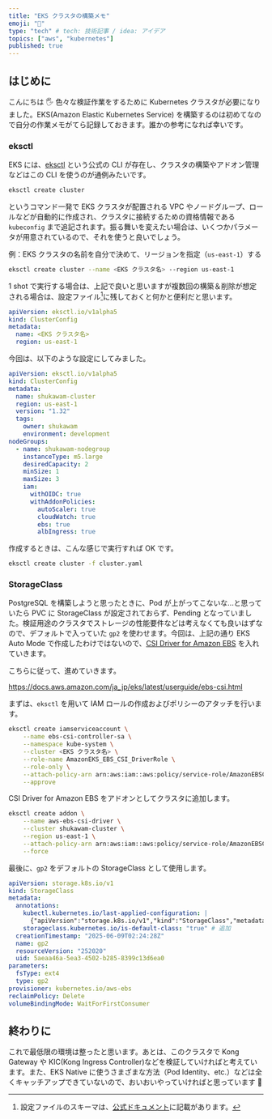 ```yaml
---
title: "EKS クラスタの構築メモ"
emoji: "🤖"
type: "tech" # tech: 技術記事 / idea: アイデア
topics: ["aws", "kubernetes"]
published: true
---
```


## はじめに

こんにちは 🖐️ 色々な検証作業をするために Kubernetes クラスタが必要になりました。EKS(Amazon Elastic Kubernetes Service) を構築するのは初めてなので自分の作業メモがてら記録しておきます。誰かの参考になれば幸いです。

### eksctl

EKS には、[eksctl](https://eksctl.io/) という公式の CLI が存在し、クラスタの構築やアドオン管理などはこの CLI を使うのが通例みたいです。

```sh
eksctl create cluster
```

というコマンド一発で EKS クラスタが配置される VPC やノードグループ、ロールなどが自動的に作成され、クラスタに接続するための資格情報である `kubeconfig` まで追記されます。振る舞いを変えたい場合は、いくつかパラメータが用意されているので、それを使うと良いでしょう。

例：EKS クラスタの名前を自分で決めて、リージョンを指定（`us-east-1`）する

```sh
eksctl create cluster --name <EKS クラスタ名> --region us-east-1
```

1 shot で実行する場合は、上記で良いと思いますが複数回の構築＆削除が想定される場合は、設定ファイル[^1]に残しておくと何かと便利だと思います。

[^1]: 設定ファイルのスキーマは、[公式ドキュメント](https://eksctl.io/usage/schema/)に記載があります。

```yaml
apiVersion: eksctl.io/v1alpha5
kind: ClusterConfig
metadata:
  name: <EKS クラスタ名>
  region: us-east-1
```

今回は、以下のような設定にしてみました。

```yaml
apiVersion: eksctl.io/v1alpha5
kind: ClusterConfig
metadata:
  name: shukawam-cluster
  region: us-east-1
  version: "1.32"
  tags:
    owner: shukawam
    environment: development
nodeGroups:
  - name: shukawam-nodegroup
    instanceType: m5.large
    desiredCapacity: 2
    minSize: 1
    maxSize: 3
    iam:
      withOIDC: true
      withAddonPolicies:
        autoScaler: true
        cloudWatch: true
        ebs: true
        albIngress: true
```

作成するときは、こんな感じで実行すれば OK です。

```sh
eksctl create cluster -f cluster.yaml
```

### StorageClass

PostgreSQL を構築しようと思ったときに、Pod が上がってこないな...と思っていたら PVC に StorageClass が設定されておらず、Pending となっていました。検証用途のクラスタでストレージの性能要件などは考えなくても良いはずなので、デフォルトで入っていた `gp2` を使わせます。今回は、上記の通り EKS Auto Mode で作成したわけではないので、[CSI Driver for Amazon EBS](https://github.com/kubernetes-sigs/aws-ebs-csi-driver/) を入れていきます。

こちらに従って、進めていきます。

https://docs.aws.amazon.com/ja_jp/eks/latest/userguide/ebs-csi.html

まずは、`eksctl` を用いて IAM ロールの作成およびポリシーのアタッチを行います。

```sh
eksctl create iamserviceaccount \
    --name ebs-csi-controller-sa \
    --namespace kube-system \
    --cluster <EKS クラスタ名> \
    --role-name AmazonEKS_EBS_CSI_DriverRole \
    --role-only \
    --attach-policy-arn arn:aws:iam::aws:policy/service-role/AmazonEBSCSIDriverPolicy \
    --approve
```

CSI Driver for Amazon EBS をアドオンとしてクラスタに追加します。

```sh
eksctl create addon \
    --name aws-ebs-csi-driver \
    --cluster shukawam-cluster \
    --region us-east-1 \
    --attach-policy-arn arn:aws:iam::aws:policy/service-role/AmazonEBSCSIDriverPolicy \
    --force
```

最後に、`gp2` をデフォルトの StorageClass として使用します。

```yaml
apiVersion: storage.k8s.io/v1
kind: StorageClass
metadata:
  annotations:
    kubectl.kubernetes.io/last-applied-configuration: |
      {"apiVersion":"storage.k8s.io/v1","kind":"StorageClass","metadata":{"annotations":{},"name":"gp2"},"parameters":{"fsType":"ext4","type":"gp2"},"provisioner":"kubernetes.io/aws-ebs","volumeBindingMode":"WaitForFirstConsumer"}
    storageclass.kubernetes.io/is-default-class: "true" # 追加
  creationTimestamp: "2025-06-09T02:24:28Z"
  name: gp2
  resourceVersion: "252020"
  uid: 5aeaa46a-5ea3-4502-b285-8399c13d6ea0
parameters:
  fsType: ext4
  type: gp2
provisioner: kubernetes.io/aws-ebs
reclaimPolicy: Delete
volumeBindingMode: WaitForFirstConsumer
```

## 終わりに

これで最低限の環境は整ったと思います。あとは、このクラスタで Kong Gateway や KIC(Kong Ingress Controller)などを検証していければと考えています。また、EKS Native に使うさまざまな方法（Pod Identity、etc.）などは全くキャッチアップできていないので、おいおいやっていければと思っています 💪
